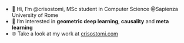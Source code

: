 - 👋 Hi, I’m @crisostomi, MSc student in Computer Science @Sapienza University of Rome
- 👀 I’m interested in **geometric deep learning**, **causality** and **meta learning**
- 🌐 Take a look at my work at [crisostomi.com](https://www.crisostomi.com)

